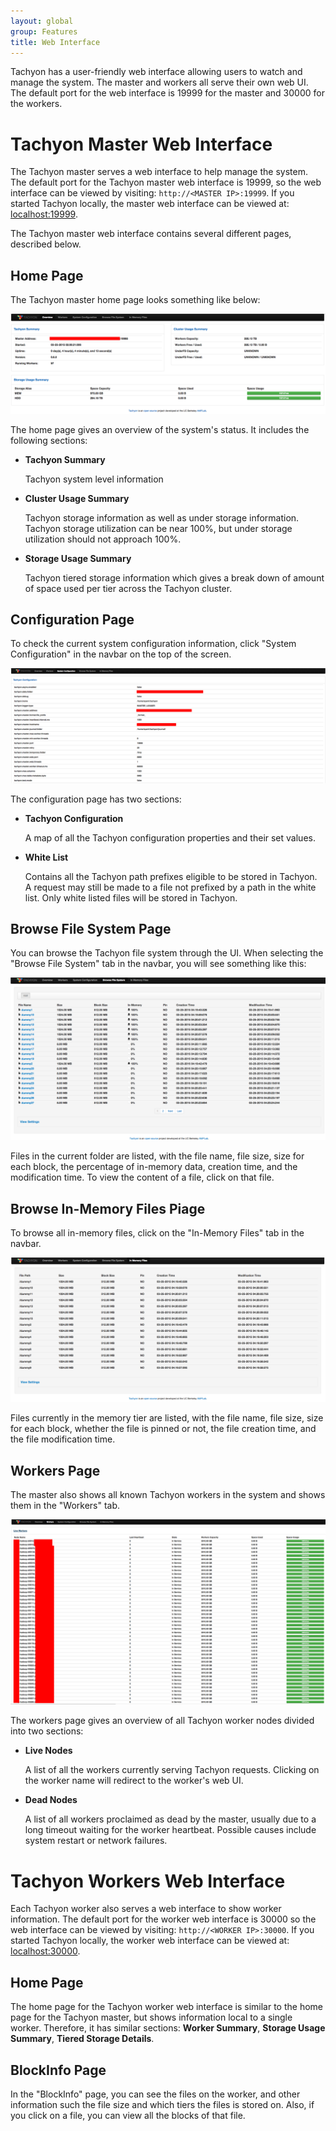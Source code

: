 ```yaml
---
layout: global
group: Features
title: Web Interface
---
```


Tachyon has a user-friendly web interface allowing users to watch and manage the system. The master and workers all serve their own web UI. The default port for the web interface is 19999 for the master and 30000 for the workers.

# Tachyon Master Web Interface

The Tachyon master serves a web interface to help manage the system. The default port for the Tachyon master web interface is 19999, so the web interface can be viewed by visiting: `http://<MASTER IP>:19999`. If you started Tachyon locally, the master web interface can be viewed at: [localhost:19999](http://localhost:19999).

The Tachyon master web interface contains several different pages, described below.

## Home Page

The Tachyon master home page looks something like below:

![Tachyon Master Home Page](./img/screenshot_overview.png)

The home page gives an overview of the system's status. It includes the following sections:

* **Tachyon Summary**

    Tachyon system level information

* **Cluster Usage Summary**

    Tachyon storage information as well as under storage information. Tachyon storage utilization can be near 100%, but under storage utilization should not approach 100%.

* **Storage Usage Summary**

    Tachyon tiered storage information which gives a break down of amount of space used per tier across the Tachyon cluster.

## Configuration Page
To check the current system configuration information, click "System Configuration" in the navbar on the top of the screen.

![configurations](./img/screenshot_systemConfiguration.png)

The configuration page has two sections:

* **Tachyon Configuration**

	A map of all the Tachyon configuration properties and their set values.

* **White List**

    Contains all the Tachyon path prefixes eligible to be stored in Tachyon. A request may still be made to a file not prefixed by a path in the white list. Only white listed files will be stored in Tachyon.

## Browse File System Page

You can browse the Tachyon file system through the UI. When selecting the "Browse File System" tab in the navbar, you will see something like this:

![browse](./img/screenshot_browseFileSystem.png)

Files in the current folder are listed, with the file name, file size, size for each block, the percentage of in-memory data, creation time, and the modification time. To view the content of a file, click on that file.

## Browse In-Memory Files Piage
To browse all in-memory files, click on the "In-Memory Files" tab in the navbar.

![inMemFiles](./img/screenshot_inMemoryFiles.png)

Files currently in the memory tier are listed, with the file name, file size, size for each block, whether the file is pinned or not, the file creation time, and the file modification time.

## Workers Page

The master also shows all known Tachyon workers in the system and shows them in the "Workers" tab.

![workers](./img/screenshot_workers.png)

The workers page gives an overview of all Tachyon worker nodes divided into two sections:

* **Live Nodes**

    A list of all the workers currently serving Tachyon requests. Clicking on the worker name will redirect to the worker's web UI.

* **Dead Nodes**

    A list of all workers proclaimed as dead by the master, usually due to a long timeout waiting for the worker heartbeat. Possible causes include system restart or network failures.


# Tachyon Workers Web Interface

Each Tachyon worker also serves a web interface to show worker information. The default port for the worker web interface is 30000 so the web interface can be viewed by visiting: `http://<WORKER IP>:30000`. If you started Tachyon locally, the worker web interface can be viewed at: [localhost:30000](http://localhost:30000).

## Home Page

The home page for the Tachyon worker web interface is similar to the home page for the Tachyon master, but shows information local to a single worker. Therefore, it has similar sections: **Worker Summary**, **Storage Usage Summary**, **Tiered Storage Details**.

## BlockInfo Page

In the "BlockInfo" page, you can see the files on the worker, and other information such the file size and which tiers the files is stored on. Also, if you click on a file, you can view all the blocks of that file.
